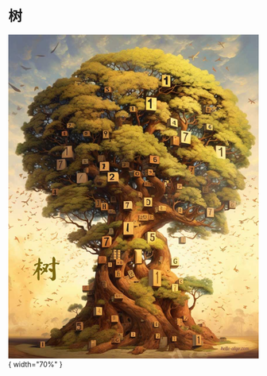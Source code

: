 # 树

<div class="center-table" markdown>

![树](../assets/covers/chapter_tree.jpg){ width="70%" }

</div>
